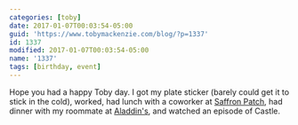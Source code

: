 ```yaml
---
categories: [toby]
date: 2017-01-07T00:03:54-05:00
guid: 'https://www.tobymackenzie.com/blog/?p=1337'
id: 1337
modified: 2017-01-07T00:03:54-05:00
name: '1337'
tags: [birthday, event]
---
```


Hope you had a happy Toby day.  I got my plate sticker (barely could get it to stick in the cold), worked, had lunch with a coworker at [Saffron Patch](http://akronsaffronpatch.com/), had dinner with my roommate at [Aladdin's](http://www.aladdinseatery.com/), and watched an episode of Castle.
